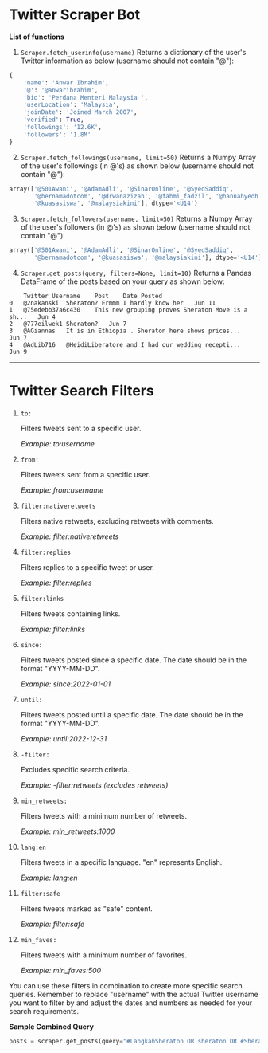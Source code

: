 # **Twitter Scraper Bot**

**List of functions**
1. `Scraper.fetch_userinfo(username)`
Returns a dictionary of the user's Twitter information as below (username should not contain "@"):
``` py
{
    'name': 'Anwar Ibrahim',
    '@': '@anwaribrahim',
    'bio': 'Perdana Menteri Malaysia ',
    'userLocation': 'Malaysia',
    'joinDate': 'Joined March 2007',
    'verified': True,
    'followings': '12.6K',
    'followers': '1.8M'
}
```

2. `Scraper.fetch_followings(username, limit=50)`
Returns a Numpy Array of the user's followings (in @'s) as shown below (username should not contain "@"):
``` py
array(['@501Awani', '@AdamAdli', '@SinarOnline', '@SyedSaddiq',
       '@bernamadotcom', '@drwanazizah', '@fahmi_fadzil', '@hannahyeoh',
       '@kuasasiswa', '@malaysiakini'], dtype='<U14')
```

3. `Scraper.fetch_followers(username, limit=50)`
Returns a Numpy Array of the user's followers (in @'s) as shown below (username should not contain "@"):
``` py
array(['@501Awani', '@AdamAdli', '@SinarOnline', '@SyedSaddiq',
       '@bernamadotcom', '@kuasasiswa', '@malaysiakini'], dtype='<U14')
```

4. `Scraper.get_posts(query, filters=None, limit=10)`
Returns a Pandas DataFrame of the posts based on your query as shown below:
```
	Twitter Username	Post	Date Posted
0	@2nakanski	Sheraton? Ermmm I hardly know her	Jun 11
1	@75edebb37a6c430	This new grouping proves Sheraton Move is a sh...	Jun 4
2	@777eilwek1	Sheraton?	Jun 7
3	@AGiannas	It is in Ethiopia . Sheraton here shows prices...	Jun 7
4	@AdLib716	@HeidiLiberatore and I had our wedding recepti...	Jun 9
```

<hr>

# **Twitter Search Filters**

1. `to:`
   
   Filters tweets sent to a specific user.
   
   *Example: to:username*

2. `from:`
   
   Filters tweets sent from a specific user.
   
   *Example: from:username*

3. `filter:nativeretweets`
   
   Filters native retweets, excluding retweets with comments.
   
   *Example: filter:nativeretweets*

4. `filter:replies`
   
   Filters replies to a specific tweet or user.
   
   *Example: filter:replies*

5. `filter:links`
   
   Filters tweets containing links.
   
   *Example: filter:links*

6. `since:`
   
   Filters tweets posted since a specific date. The date should be in the format "YYYY-MM-DD".
   
   *Example: since:2022-01-01*

7. `until:`
   
   Filters tweets posted until a specific date. The date should be in the format "YYYY-MM-DD".
   
   *Example: until:2022-12-31*

8. `-filter:`
   
   Excludes specific search criteria.
   
   *Example: -filter:retweets (excludes retweets)*

9. `min_retweets:`
   
   Filters tweets with a minimum number of retweets.
   
   *Example: min_retweets:1000*

10. `lang:en`
    
    Filters tweets in a specific language. "en" represents English.
    
    *Example: lang:en*

11. `filter:safe`
    
    Filters tweets marked as "safe" content.
    
    *Example: filter:safe*

12. `min_faves:`
    
    Filters tweets with a minimum number of favorites.
    
    *Example: min_faves:500*

You can use these filters in combination to create more specific search queries. Remember to replace "username" with the actual Twitter username you want to filter by and adjust the dates and numbers as needed for your search requirements.

**Sample Combined Query**
``` py
posts = scraper.get_posts(query="#LangkahSheraton OR sheraton OR #SheratonMove OR \"langkah sheraton\"", filters="-filter:links since:2020-01-09 lang:en -filter:nativeretweets", limit=500)
```
